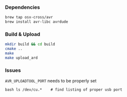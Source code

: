 ### Dependencies

```bash
brew tap osx-cross/avr
brew install avr-libc avrdude
```

### Build & Upload
```bash
mkdir build && cd build
cmake ..
make
make upload_ard
```

### Issues
`AVR_UPLOADTOOL_PORT` needs to be properly set

``bash
ls /dev/cu.*    # find listing of proper usb port
``